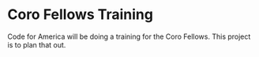 # Coro Fellows Training

Code for America will be doing a training for the Coro Fellows. This project is to plan that out.
